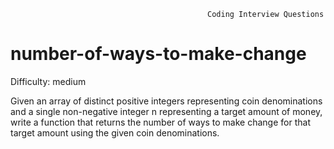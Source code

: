                                                 Coding Interview Questions     
# number-of-ways-to-make-change

Difficulty: medium

  Given an array of distinct positive integers representing coin denominations and a
  single non-negative integer n representing a target amount of
  money, write a function that returns the number of ways to make change for
  that target amount using the given coin denominations.

